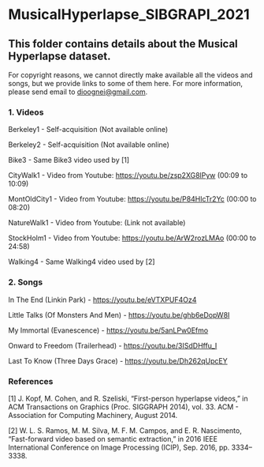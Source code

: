 # MusicalHyperlapse_SIBGRAPI_2021

## This folder contains details about the Musical Hyperlapse dataset.

For copyright reasons, we cannot directly make available all the videos and songs, but we provide links to some of them here. For more information, please send email to dioognei@gmail.com.

### 1. Videos

Berkeley1 - Self-acquisition (Not available online) 

Berkeley2 - Self-acquisition (Not available online)

Bike3 - Same Bike3 video used by [1]

CityWalk1 - Video from Youtube: https://youtu.be/zsp2XG8lPyw (00:09 to 10:09)

MontOldCity1 - Video from Youtube: https://youtu.be/P84HlcTr2Yc (00:00 to 08:20)

NatureWalk1 - Video from Youtube: (Link not available)

StockHolm1 - Video from Youtube: https://youtu.be/ArW2rozLMAo (00:00 to 24:58)

Walking4 - Same Walking4 video used by [2]

### 2. Songs

In The End (Linkin Park) - https://youtu.be/eVTXPUF4Oz4

Little Talks (Of Monsters And Men) - https://youtu.be/ghb6eDopW8I

My Immortal (Evanescence) - https://youtu.be/5anLPw0Efmo

Onward to Freedom (Trailerhead) - https://youtu.be/3ISdDHffu_I

Last To Know (Three Days Grace) - https://youtu.be/Dh262qUpcEY

### References

[1] J. Kopf, M. Cohen, and R. Szeliski, “First-person hyperlapse videos,”
in ACM Transactions on Graphics (Proc. SIGGRAPH 2014), vol. 33.
ACM - Association for Computing Machinery, August 2014.

[2] W. L. S. Ramos, M. M. Silva, M. F. M. Campos, and E. R. Nascimento,
“Fast-forward video based on semantic extraction,” in 2016 IEEE
International Conference on Image Processing (ICIP), Sep. 2016, pp.
3334–3338.


